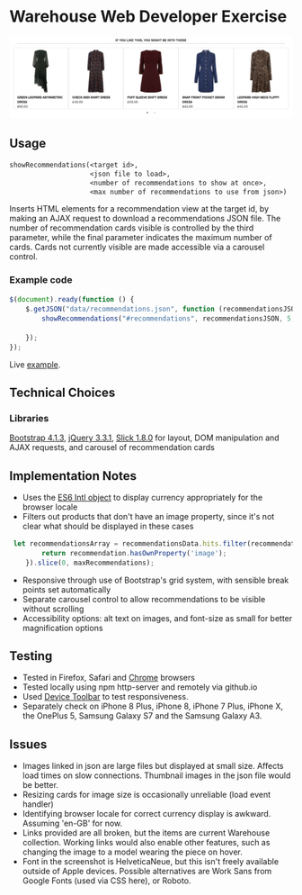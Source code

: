 # Warehouse Web Developer Exercise

![Example](images/recommendations_display.jpg)

## Usage
```
showRecommendations(<target id>, 
                    <json file to load>, 
                    <number of recommendations to show at once>, 
                    <max number of recommendations to use from json>)
```

Inserts HTML elements for a recommendation view at the target id, by making an AJAX request to download a recommendations JSON file. The number of recommendation cards visible is controlled by the third parameter, while the final parameter indicates the maximum number of cards. Cards not currently visible are made accessible via a carousel control.  

### Example code
```JavaScript
$(document).ready(function () {
    $.getJSON("data/recommendations.json", function (recommendationsJSON) {
        showRecommendations("#recommendations", recommendationsJSON, 5, 7);

    });
});
```

Live [example](https://millieclare.github.io/developer-exercise/).

## Technical Choices
### Libraries
[Bootstrap 4.1.3](http://getbootstrap.com/), [jQuery 3.3.1](https://jquery.com/), [Slick 1.8.0](http://kenwheeler.github.io/slick/) for layout, DOM manipulation and AJAX requests, and carousel of recommendation cards

## Implementation Notes
- Uses the [ES6 Intl object](https://developer.mozilla.org/en-US/docs/Web/JavaScript/Reference/Global_Objects/Intl) to display currency appropriately for the browser locale
- Filters out products that don't have an image property, since it's not clear what should be displayed in these cases

```JavaScript
 let recommendationsArray = recommendationsData.hits.filter(recommendation => {
        return recommendation.hasOwnProperty('image');
    }).slice(0, maxRecommendations);
```
- Responsive through use of Bootstrap's grid system, with sensible break points set automatically
- Separate carousel control to allow recommendations to be visible without scrolling 
- Accessibility options: alt text on images, and font-size as small for better magnification options

## Testing
- Tested in Firefox, Safari and [Chrome](images/recommendations_display.jpg) browsers
- Tested locally using npm http-server and remotely via github.io
- Used [Device Toolbar](images/recommendations_display_iphone.jpg) to test responsiveness. 
- Separately check on iPhone 8 Plus, iPhone 8, iPhone 7 Plus, iPhone X, the OnePlus 5, Samsung Galaxy S7 and the Samsung Galaxy A3.

## Issues
- Images linked in json are large files but displayed at small size. Affects load times on slow connections. Thumbnail images in the json file would be better.
- Resizing cards for image size is occasionally unreliable (load event handler)
- Identifying browser locale for correct currency display is awkward. Assuming 'en-GB' for now.
- Links provided are all broken, but the items are current Warehouse collection. Working links would also enable other features, such as changing the image to a model wearing the piece on hover.
- Font in the screenshot is HelveticaNeue, but this isn't freely available outside of Apple devices. Possible alternatives are Work Sans from Google Fonts (used via CSS here), or Roboto.
